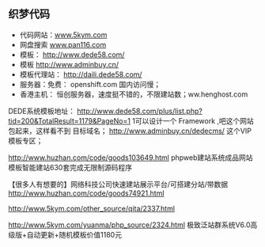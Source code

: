 ##  织梦代码

- 代码网站：www.5kym.com
- 网盘搜索 www.pan116.com
- 模板：  http://www.dede58.com/
- 模板  http://www.adminbuy.cn/
- 模板代理站： http://daili.dede58.com/
- 服务器：免费： openshift.com 国内访问慢；
- 香港主机： 恒创服务器，速度挺不错的，不限建站数；ww.henghost.com


DEDE系统模板地址：
http://www.dede58.com/plus/list.php?tid=200&TotalResult=1179&PageNo=1
1可以设计一个 Framework ,吧这个网站包起来，这样看不到 目标域名；
http://www.adminbuy.cn/dedecms/
这个VIP模板专区；

http://www.huzhan.com/code/goods103649.html
phpweb建站系统成品网站模板智能建站630套完成无限制源码程序 


【很多人有想要的】网络科技公司快速建站展示平台/可搭建分站/带数据 
http://www.huzhan.com/code/goods74921.html


http://www.5kym.com/other_source/qita/2337.html

http://www.5kym.com/yuanma/php_source/2324.html
极致泛站群系统V6.0高级版+自动更新+随机模板价值1180元

